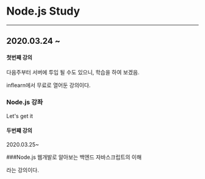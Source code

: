 # Node.js Study

---

## 2020.03.24 ~

#### 첫번째 강의

다음주부터 서버에 투입 될 수도 있으니, 학습을 하여 보겠음.

inflearn에서 무료로 열어둔 강의이다.

### Node.js 강좌

Let's get it



#### 두번쨰 강의

2020.03.25~

###Node.js 웹개발로 알아보는 백엔드 자바스크립트의 이해

라는 강의이다.